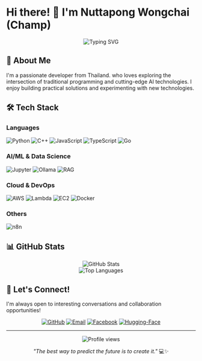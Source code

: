 # Hi there! 👋 I'm Nuttapong Wongchai (Champ)

<div align="center">
  <img src="https://readme-typing-svg.herokuapp.com?font=Fira+Code&pause=1000&color=2E9EF7&width=435&lines=Software+Developer;AI+%26+Machine+Learning+Enthusiast;Cloud+Computing+Explorer;Always+Learning+Something+New!" alt="Typing SVG" />
</div>

## 🚀 About Me

I'm a passionate developer from Thailand. who loves exploring the intersection of traditional programming and cutting-edge AI technologies. I enjoy building practical solutions and experimenting with new technologies.

## 🛠️ Tech Stack

### Languages
![Python](https://img.shields.io/badge/Python-3776AB?style=for-the-badge&logo=python&logoColor=white)
![C++](https://img.shields.io/badge/C++-00599C?style=for-the-badge&logo=cplusplus&logoColor=white)
![JavaScript](https://img.shields.io/badge/JavaScript-F7DF1E?style=for-the-badge&logo=javascript&logoColor=black)
![TypeScript](https://img.shields.io/badge/TypeScript-007ACC?style=for-the-badge&logo=typescript&logoColor=white)
![Go](https://img.shields.io/badge/Go-00ADD8?style=for-the-badge&logo=go&logoColor=white)

### AI/ML & Data Science
![Jupyter](https://img.shields.io/badge/Jupyter-F37626?style=for-the-badge&logo=jupyter&logoColor=white)
![Ollama](https://img.shields.io/badge/Ollama-000000?style=for-the-badge&logo=ollama&logoColor=white)
![RAG](https://img.shields.io/badge/RAG-FF6B6B?style=for-the-badge&logo=robot&logoColor=white)

### Cloud & DevOps
![AWS](https://img.shields.io/badge/AWS-232F3E?style=for-the-badge&logo=amazon-aws&logoColor=white)
![Lambda](https://img.shields.io/badge/AWS_Lambda-FF9900?style=for-the-badge&logo=aws-lambda&logoColor=white)
![EC2](https://img.shields.io/badge/AWS_EC2-232F3E?style=for-the-badge&logo=amazon-ec2&logoColor=white)
![Docker](https://img.shields.io/badge/Docker-2496ED?style=for-the-badge&logo=docker&logoColor=white)

### Others
![n8n](https://img.shields.io/badge/n8n-EA4B71?style=for-the-badge&logo=n8n&logoColor=white)

## 📊 GitHub Stats

<div align="center">
  <img src="https://github-readme-stats.vercel.app/api?username=Nuttapong14&show_icons=true&theme=tokyonight&hide_border=true" alt="GitHub Stats" />
</div>

<div align="center">
  <img src="https://github-readme-stats.vercel.app/api/top-langs/?username=Nuttapong14&layout=compact&theme=tokyonight&hide_border=true" alt="Top Languages" />
</div>

## 🤝 Let's Connect!

I'm always open to interesting conversations and collaboration opportunities!

<div align="center">
  
[![GitHub](https://img.shields.io/badge/GitHub-100000?style=for-the-badge&logo=github&logoColor=white)](https://github.com/Nuttapong14)
[![Email](https://img.shields.io/badge/Email-D14836?style=for-the-badge&logo=gmail&logoColor=white)](mailto:chkrap47@gmail.com)
[![Facebook](https://img.shields.io/badge/Facebook-1877F2?style=for-the-badge&logo=facebook&logoColor=white๖๗)](https://web.facebook.com/champion.wongchai)
[![Hugging-Face](https://img.shields.io/badge/%F0%9F%A4%97_Hugging_Face-FFD21E?style=for-the-badge&logoColor=black)](https://huggingface.co/Avocaduu14)

</div>

---

<div align="center">
  <img src="https://komarev.com/ghpvc/?username=Nuttapong14&color=blue&style=flat-square&label=Profile+Views" alt="Profile views" />
</div>

<div align="center">
  
*"The best way to predict the future is to create it."* 💻✨

</div>
